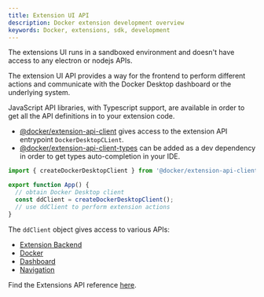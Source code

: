```yaml
---
title: Extension UI API
description: Docker extension development overview
keywords: Docker, extensions, sdk, development
---
```


The extensions UI runs in a sandboxed environment and doesn't have access to any
electron or nodejs APIs.

The extension UI API provides a way for the frontend to perform different actions
and communicate with the Docker Desktop dashboard or the underlying system.

JavaScript API libraries, with Typescript support, are available in order to get all the API definitions in to your extension code.

- [@docker/extension-api-client](https://www.npmjs.com/package/@docker/extension-api-client) gives access to the extension API entrypoint `DockerDesktopCLient`.
- [@docker/extension-api-client-types](https://www.npmjs.com/package/@docker/extension-api-client-types) can be added as a dev dependency in order to get types auto-completion in your IDE.

```Typescript
import { createDockerDesktopClient } from '@docker/extension-api-client';

export function App() {
  // obtain Docker Desktop client
  const ddClient = createDockerDesktopClient();
  // use ddClient to perform extension actions
}
```

The `ddClient` object gives access to various APIs:

- [Extension Backend](backend.md)
- [Docker](dashboard.md)
- [Dashboard](index.md)
- [Navigation](dashboard-routes-navigation.md)

Find the Extensions API reference [here](reference/README.md).
